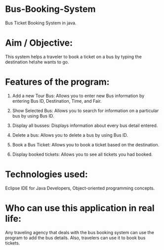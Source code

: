 # Bus-Booking-System
 Bus Ticket Booking System in java.
 
# Aim / Objective:  

This system helps a traveler to book a ticket on a bus by typing the destination he\she wants to go.

# Features of the program:

1) Add a new Tour Bus: Allows you to enter new Bus information by entering Bus ID, Destination, Time, and Fair.

2) Show Selected Bus: Allows you to search for information on a particular bus by using Bus ID.

3) Display all busses: Displays information about every bus detail entered.

4) Delete a bus: Allows you to delete a bus by using Bus ID.

5) Book a Bus Ticket: Allows you to book a ticket based on the destination.

6) Display booked tickets: Allows you to see all tickets you had booked.



# Technologies used:
Eclipse IDE for Java Developers, Object-oriented programming concepts.

# Who can use this application in real life:

Any traveling agency that deals with the bus booking system can use the program to add the bus details. Also, travelers can use it to book bus tickets. 
